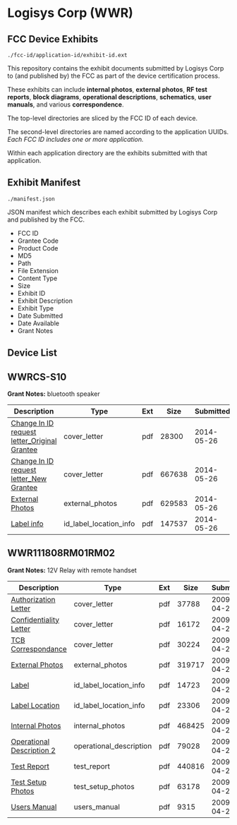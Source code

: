 # Logisys Corp (WWR)
## FCC Device Exhibits

```
./fcc-id/application-id/exhibit-id.ext
```

This repository contains the exhibit documents submitted by Logisys Corp to (and published by) the FCC as part of the device certification process.

These exhibits can include **internal photos**, **external photos**, **RF test reports**, **block diagrams**, **operational descriptions**, **schematics**, **user manuals**, and various **correspondence**.

The top-level directories are sliced by the FCC ID of each device.

The second-level directories are named according to the application UUIDs. *Each FCC ID includes one or more application.*

Within each application directory are the exhibits submitted with that application. 

## Exhibit Manifest

```
./manifest.json
```

JSON manifest which describes each exhibit submitted by Logisys Corp and published by the FCC.

- FCC ID
- Grantee Code
- Product Code
- MD5
- Path
- File Extension
- Content Type
- Size
- Exhibit ID
- Exhibit Description
- Exhibit Type
- Date Submitted
- Date Available
- Grant Notes

## Device List
## WWRCS-S10
**Grant Notes:** bluetooth speaker

| Description | Type | Ext | Size | Submitted | Available |
| ----------- | ---- | --- | ---- | --------- | --------- |
| [Change In ID request letter_Original Grantee](WWRCS-S10/1b3ce9e6de6c35745148a7e4e0e54f29/2276727.pdf) | cover_letter | pdf | 28300 | 2014-05-26 | 2014-05-26 |
| [Change In ID request letter_New Grantee](WWRCS-S10/1b3ce9e6de6c35745148a7e4e0e54f29/2276728.pdf) | cover_letter | pdf | 667638 | 2014-05-26 | 2014-05-26 |
| [External Photos](WWRCS-S10/1b3ce9e6de6c35745148a7e4e0e54f29/2276729.pdf) | external_photos | pdf | 629583 | 2014-05-26 | 2014-05-26 |
| [Label info](WWRCS-S10/1b3ce9e6de6c35745148a7e4e0e54f29/2276730.pdf) | id_label_location_info | pdf | 147537 | 2014-05-26 | 2014-05-26 |
## WWR111808RM01RM02
**Grant Notes:** 12V Relay with remote handset

| Description | Type | Ext | Size | Submitted | Available |
| ----------- | ---- | --- | ---- | --------- | --------- |
| [Authorization Letter](WWR111808RM01RM02/62e9a437d476ddc6ef10ba9101aa2e69/1102394.pdf) | cover_letter | pdf | 37788 | 2009-04-27 | 2009-04-28 |
| [Confidentiality Letter](WWR111808RM01RM02/62e9a437d476ddc6ef10ba9101aa2e69/1102395.pdf) | cover_letter | pdf | 16172 | 2009-04-27 | 2009-04-28 |
| [TCB Correspondance](WWR111808RM01RM02/62e9a437d476ddc6ef10ba9101aa2e69/1102396.pdf) | cover_letter | pdf | 30224 | 2009-04-27 | 2009-04-28 |
| [External Photos](WWR111808RM01RM02/62e9a437d476ddc6ef10ba9101aa2e69/1102397.pdf) | external_photos | pdf | 319717 | 2009-04-27 | 2009-04-28 |
| [Label](WWR111808RM01RM02/62e9a437d476ddc6ef10ba9101aa2e69/1102398.pdf) | id_label_location_info | pdf | 14723 | 2009-04-27 | 2009-04-28 |
| [Label Location](WWR111808RM01RM02/62e9a437d476ddc6ef10ba9101aa2e69/1102399.pdf) | id_label_location_info | pdf | 23306 | 2009-04-27 | 2009-04-28 |
| [Internal Photos](WWR111808RM01RM02/62e9a437d476ddc6ef10ba9101aa2e69/1102400.pdf) | internal_photos | pdf | 468425 | 2009-04-27 | 2009-04-28 |
| [Operational Description 2](WWR111808RM01RM02/62e9a437d476ddc6ef10ba9101aa2e69/1102708.pdf) | operational_description | pdf | 79028 | 2009-04-28 | 2009-04-28 |
| [Test Report](WWR111808RM01RM02/62e9a437d476ddc6ef10ba9101aa2e69/1102404.pdf) | test_report | pdf | 440816 | 2009-04-27 | 2009-04-28 |
| [Test Setup Photos](WWR111808RM01RM02/62e9a437d476ddc6ef10ba9101aa2e69/1102405.pdf) | test_setup_photos | pdf | 63178 | 2009-04-27 | 2009-04-28 |
| [Users Manual](WWR111808RM01RM02/62e9a437d476ddc6ef10ba9101aa2e69/1102406.pdf) | users_manual | pdf | 9315 | 2009-04-27 | 2009-04-28 |
